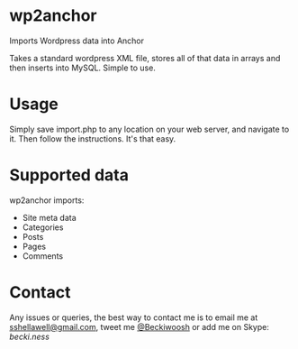 wp2anchor
======

Imports Wordpress data into Anchor

Takes a standard wordpress XML file, stores all of that data in arrays and then inserts into MySQL. Simple to use.

Usage
=====

Simply save import.php to any location on your web server, and navigate to it. Then follow the instructions. It's that easy.

Supported data
=====

wp2anchor imports:

*	Site meta data
*	Categories
*	Posts
*	Pages
*	Comments

Contact
===
Any issues or queries, the best way to contact me is to email me at [sshellawell@gmail.com](mailto:sshellawell@gmail.com), tweet me [@Beckiwoosh](http://twitter.com/Beckiwoosh) or add me on Skype: *becki.ness*